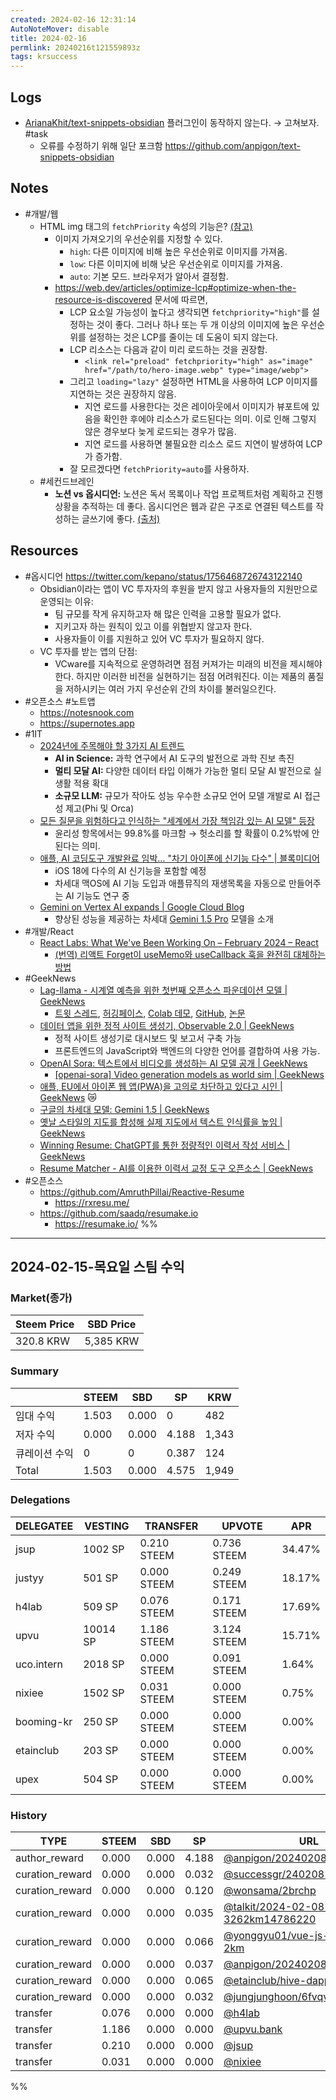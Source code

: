 ```yaml
---
created: 2024-02-16 12:31:14
AutoNoteMover: disable
title: 2024-02-16
permlink: 20240216t121559893z
tags: krsuccess
---
```


## Logs
- [ArianaKhit/text-snippets-obsidian](https://github.com/ArianaKhit/text-snippets-obsidian) 플러그인이 동작하지 않는다. → 고쳐보자.  #task
	- 오류를 수정하기 위해 일단 포크함 https://github.com/anpigon/text-snippets-obsidian

## Notes

- #개발/웹
	- HTML img 태그의 `fetchPriority` 속성의 기능은? [(참고)](https://developer.mozilla.org/en-US/docs/Web/API/HTMLImageElement/fetchPriority)
		- 이미지 가져오기의 우선순위를 지정할 수 있다.
			- `high`: 다른 이미지에 비해 높은 우선순위로 이미지를 가져옴.
			- `low`: 다른 이미지에 비해 낮은 우선순위로 이미지를 가져옴.
			- `auto`: 기본 모드. 브라우저가 알아서 결정함.
		- https://web.dev/articles/optimize-lcp#optimize-when-the-resource-is-discovered 문서에 따르면,
			- LCP 요소일 가능성이 높다고 생각되면 `fetchpriority="high"`를 설정하는 것이 좋다. 그러나 하나 또는 두 개 이상의 이미지에 높은 우선순위를 설정하는 것은 LCP를 줄이는 데 도움이 되지 않는다.
			- LCP 리소스는 다음과 같이 미리 로드하는 것을 권장함.
				- `<link rel="preload" fetchpriority="high" as="image" href="/path/to/hero-image.webp" type="image/webp">`
			- 그리고 `loading="lazy"` 설정하면 HTML을 사용하여 LCP 이미지를 지연하는 것은 권장하지 않음.
				- 지연 로드를 사용한다는 것은 레이아웃에서 이미지가 뷰포트에 있음을 확인한 후에야 리소스가 로드된다는 의미. 이로 인해 그렇지 않은 경우보다 늦게 로드되는 경우가 많음.
				- 지연 로드를 사용하면 불필요한 리소스 로드 지연이 발생하여 LCP가 증가함.
			- 잘 모르겠다면 `fetchPriority=auto`를 사용하자.
	- #세컨드브레인
		- **노션 vs 옵시디언:** 노션은 독서 목록이나 작업 프로젝트처럼 계획하고 진행 상황을 추적하는 데 좋다. 옵시디언은 웹과 같은 구조로 연결된 텍스트를 작성하는 글쓰기에 좋다. [(출처)](https://www.reddit.com/r/Notion/comments/17h2ioi/notion_vs_obsidian/)

## Resources
- #옵시디언 https://twitter.com/kepano/status/1756468726743122140
	- Obsidian이라는 앱이 VC 투자자의 후원을 받지 않고 사용자들의 지원만으로 운영되는 이유:
		- 팀 규모를 작게 유지하고자 해 많은 인력을 고용할 필요가 없다.
		- 지키고자 하는 원칙이 있고 이를 위협받지 않고자 한다.
		- 사용자들이 이를 지원하고 있어 VC 투자가 필요하지 않다.
	- VC 투자를 받는 앱의 단점:
		- VCware를 지속적으로 운영하려면 점점 커져가는 미래의 비전을 제시해야 한다. 하지만 이러한 비전을 실현하기는 점점 어려워진다. 이는 제품의 품질을 저하시키는 여러 가지 우선순위 간의 차이를 불러일으킨다.
- #오픈소스 #노트앱
	- https://notesnook.com
	- https://supernotes.app
- #1IT
	- [2024년에 주목해야 할 3가지 AI 트렌드](https://news.microsoft.com/three-big-ai-trends-to-watch-in-2024)
		- **AI in Science:** 과학 연구에서 AI 도구의 발전으로 과학 진보 촉진
		- **멀티 모달 AI:** 다양한 데이터 타입 이해가 가능한 멀티 모달 AI 발전으로 실생활 적용 확대
		- **소규모 LLM:** 규모가 작아도 성능 우수한 소규모 언어 모델 개발로 AI 접근성 제고(Phi 및 Orca)
	- [모든 질문을 위험하다고 인식하는 "세계에서 가장 책임감 있는 AI 모델" 등장](https://www.aitimes.com/news/articleView.html?idxno=157110)
		- 윤리성 항목에서는 99.8%를 마크함 →  헛소리를 할 확률이 0.2%밖에 안 된다는 의미.
	- [애플, AI 코딩도구 개발완료 임박… "차기 아이폰에 신기능 다수" | 블록미디어](https://www.blockmedia.co.kr/archives/466316)
		- iOS 18에 다수의 AI 신기능을 포함할 예정
		- 차세대 맥OS에 AI 기능 도입과 애플뮤직의 재생목록을 자동으로 만들어주는 AI 기능도 연구 중
	- [Gemini on Vertex AI expands | Google Cloud Blog](https://cloud.google.com/blog/products/ai-machine-learning/gemini-on-vertex-ai-expands?hl=en)
		- 향상된 성능을 제공하는 차세대 [Gemini 1.5 Pro](https://blog.google/technology/ai/google-gemini-next-generation-model-february-2024/) 모델을 소개
- #개발/React
	- [React Labs: What We've Been Working On – February 2024 – React](https://react.dev/blog/2024/02/15/react-labs-what-we-have-been-working-on-february-2024#react-compiler)
		- [(번역) 리액트 Forget이 useMemo와 useCallback 훅을 완전히 대체하는 방법](https://velog.io/@lky5697/how-react-forget-will-make-react-usememo-and-usecallback-hooks-absolutely-redundant)
- #GeekNews
	- [Lag-llama - 시계열 예측을 위한 첫번째 오픈소스 파운데이션 모델 | GeekNews](https://news.hada.io/topic?id=13384)
		- [트윗 스레드](https://twitter.com/arjunashok37/status/1755261111233114165), [허깅페이스](https://huggingface.co/time-series-foundation-models/Lag-Llama), [Colab 데모](https://colab.research.google.com/drive/13HHKYL_HflHBKxDWycXgIUAHSeHRR5eo?usp=sharing), [GitHub](https://github.com/time-series-foundation-models/lag-llama), [논문](https://time-series-foundation-models.github.io/lag-llama.pdf)
	- [데이터 앱을 위한 정적 사이트 생성기, Observable 2.0 | GeekNews](https://news.hada.io/topic?id=13387)
		- 정적 사이트 생성기로 대시보드 및 보고서 구축 가능
		- 프론트엔드의 JavaScript와 백엔드의 다양한 언어를 결합하여 사용 가능.
	- [OpenAI Sora: 텍스트에서 비디오를 생성하는 AI 모델 공개  | GeekNews](https://news.hada.io/topic?id=13383)
		- [[openai-sora] Video generation models as world sim | GeekNews](https://news.hada.io/topic?id=13393)
	- [애플, EU에서 아이폰 웹 앱(PWA)을 고의로 차단하고 있다고 시인 | GeekNews](https://news.hada.io/topic?id=13390) 😿
	- [구글의 차세대 모델: Gemini 1.5 | GeekNews](https://news.hada.io/topic?id=13385)
	- [옛날 스타일의 지도를 합성해 실제 지도에서 텍스트 인식률을 높임 | GeekNews](https://news.hada.io/topic?id=13380)
	- [Winning Resume: ChatGPT를 통한 정량적인 이력서 작성 서비스  | GeekNews](https://news.hada.io/topic?id=10104)
	- [Resume Matcher - AI를 이용한 이력서 교정 도구 오픈소스 | GeekNews](https://news.hada.io/topic?id=12229)
- #오픈소스
	- https://github.com/AmruthPillai/Reactive-Resume
		- https://rxresu.me/
	- https://github.com/saadq/resumake.io
		- https://resumake.io/
%%
---

## 2024-02-15-목요일 스팀 수익

### Market(종가)
| Steem Price | SBD Price |
| --- | --- |
| 320.8 KRW | 5,385 KRW |

### Summary
| | STEEM | SBD | SP | KRW |
| --- | --- | --- | --- |--- |
| 임대 수익 | 1.503 | 0.000 | 0 | 482 |
| 저자 수익 | 0.000 | 0.000 | 4.188 | 1,343 |
| 큐레이션 수익 | 0 | 0 | 0.387 | 124 |
| Total | 1.503 | 0.000 | 4.575 | 1,949 |

### Delegations
| DELEGATEE | VESTING | TRANSFER | UPVOTE | APR |
| --- | --- | --- | --- | --- |
| jsup | 1002 SP | 0.210 STEEM | 0.736 STEEM | 34.47% |
| justyy | 501 SP | 0.000 STEEM | 0.249 STEEM | 18.17% |
| h4lab | 509 SP | 0.076 STEEM | 0.171 STEEM | 17.69% |
| upvu | 10014 SP | 1.186 STEEM | 3.124 STEEM | 15.71% |
| uco.intern | 2018 SP | 0.000 STEEM | 0.091 STEEM | 1.64% |
| nixiee | 1502 SP | 0.031 STEEM | 0.000 STEEM | 0.75% |
| booming-kr | 250 SP | 0.000 STEEM | 0.000 STEEM | 0.00% |
| etainclub | 203 SP | 0.000 STEEM | 0.000 STEEM | 0.00% |
| upex | 504 SP | 0.000 STEEM | 0.000 STEEM | 0.00% |

### History
| TYPE | STEEM | SBD | SP | URL |
| --- | --- | --- | --- | --- |
| author_reward | 0.000 | 0.000 | 4.188 | [@anpigon/20240208t140502432z](https://steemit.com/@anpigon/20240208t140502432z) |
| curation_reward | 0.000 | 0.000 | 0.032 | [@successgr/240208--5000](https://steemit.com/@successgr/240208--5000) |
| curation_reward | 0.000 | 0.000 | 0.120 | [@wonsama/2brchp](https://steemit.com/@wonsama/2brchp) |
| curation_reward | 0.000 | 0.000 | 0.035 | [@talkit/2024-02-08-3262km14786220](https://steemit.com/@talkit/2024-02-08-3262km14786220) |
| curation_reward | 0.000 | 0.000 | 0.066 | [@yonggyu01/vue-js-node-js-2km](https://steemit.com/@yonggyu01/vue-js-node-js-2km) |
| curation_reward | 0.000 | 0.000 | 0.037 | [@anpigon/20240208t140502432z](https://steemit.com/@anpigon/20240208t140502432z) |
| curation_reward | 0.000 | 0.000 | 0.065 | [@etainclub/hive-dapps](https://steemit.com/@etainclub/hive-dapps) |
| curation_reward | 0.000 | 0.000 | 0.032 | [@jungjunghoon/6fvqvg](https://steemit.com/@jungjunghoon/6fvqvg) |
| transfer | 0.076 | 0.000 | 0.000 | [@h4lab](https://steemit.com/@h4lab) |
| transfer | 1.186 | 0.000 | 0.000 | [@upvu.bank](https://steemit.com/@upvu.bank) |
| transfer | 0.210 | 0.000 | 0.000 | [@jsup](https://steemit.com/@jsup) |
| transfer | 0.031 | 0.000 | 0.000 | [@nixiee](https://steemit.com/@nixiee) |


%%

